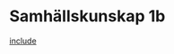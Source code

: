 # Samhällskunskap 1b

[include](om_denna_wiki.md)

<!-- Tog bort senaste-uppdateringar-modul här. Se kopia för hur det var innan -->
  
<!--Width 100% funkar så läng inte något iframen trycker ut det... -->